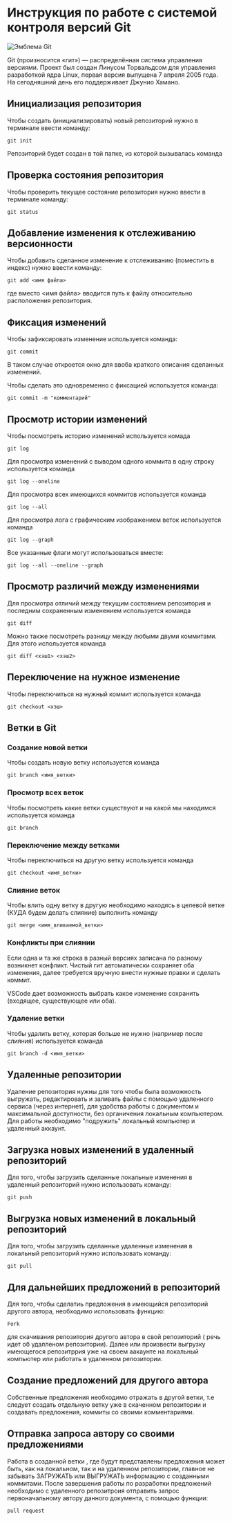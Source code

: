 # **Инструкция по работе с системой контроля версий Git**

![Эмблема Git](git.jpg)

Git (произносится «гит») — распределённая система управления версиями. Проект был создан Линусом Торвальдсом для управления разработкой ядра Linux, первая версия выпущена 7 апреля 2005 года. На сегодняшний день его поддерживает Джунио Хамано.

## Инициализация репозитория

Чтобы создать (инициализировать) новый репозиторий нужно в терминале ввести команду:

    git init

Репозиторий будет создан в той папке, из которой вызывалась команда

## Проверка состояния репозитория

Чтобы проверить текущее состояние репозитория нужно ввести в терминале команду:

    git status

## Добавление изменения к отслеживанию версионности

Чтобы добавить сделанное изменение к отслеживанию (поместить в индекс) нужно ввести команду:

    git add <имя файла>

где вместо <имя файла> вводится путь к файлу относительно расположения репозитория.

## Фиксация изменений

Чтобы зафиксировать изменение используется команда:

    git commit

В таком случае откроется окно для ввоба краткого описания сделанных изменений.

Чтобы сделать это одновременно с фиксацией используется команда:

    git commit -m "комментарий"

## Просмотр истории изменений

Чтобы посмотреть историю изменений используется комада

    git log

Для просмотра изменений с выводом одного коммита в одну строку используется команда

    git log --oneline

Для просмотра всех имеющихся коммитов используется команда

    git log --all

Для просмотра лога с графическим изображением веток используется команда

    git log --graph

Все указанные флаги могут использоваться вместе:

    git log --all --oneline --graph

## Просмотр различий между изменениями

Для просмотра отличий между текущим состоянием репозитория и последним сохраненным изменением используется команда

    git diff

Можно также посмотреть разницу между любыми двуми коммитами. Для этого используется команда

    git diff <хэш1> <хэш2>

## Переключение на нужное изменение

Чтобы переключиться на нужный коммит используется команда

    git checkout <хэш>

## Ветки в Git

### Создание новой ветки

Чтобы создать новую ветку используется команда

    git branch <имя_ветки>

### Просмотр всех веток

Чтобы посмотреть какие ветки существуют и на какой мы находимся используется команда

    git branch

### Переключение между ветками

Чтобы переключиться на другую ветку используется команда

    git checkout <имя_ветки>

### Слияние веток

Чтобы влить одну ветку в другую необходимо находясь в целевой ветке (КУДА будем делать слияние) выполнить команду

    git merge <имя_вливаемой_ветки>

### Конфликты при слиянии

Если одна и та же строка в разный версиях записана по разному возникнет конфликт.
Чистый гит автоматически сохраняет оба изменения, далее требуется вручную внести нужные правки и сделать коммит.

VSСode дает возможность выбрать какое изменение сохранить (входящее, существующее или оба).

### Удаление ветки

Чтобы удалить ветку, которая больше не нужно (например после слияния) используется команда

    git branch -d <имя_ветки>

## Удаленные репозитории
Удаление репозитория нужны для того чтобы была возможность выгружать, редактировать и заливать файлы с помощью удаленного сервиса (через интернет), для удобства работы с документом и максимальной доступности, без органичения локальным компьютером.
Для работы необходимо "подружить" локальный компьютер и удаленный аккаунт.

## Загрузка новых изменений в удаленный репозиторий
Для того, чтобы загрузить сделанные локальные изменения в удаленный репозиторий нужно использовать команду:

    git push

## Выгрузка новых изменений в локальный репозиторий
Для того, чтобы загрузить сделанные удаленные изменения в локальный репозиторий нужно использовать команду:

    git pull

## Для дальнейших предложений в репозиторий
Для того, чтобы сделатиь предложения в имеющийся репозиторий другого автора, необходимо использовать функцию:

    Fork
для скачивания репозитория другого автора в свой репозиторий ( речь идет об удалленом репозитории). Далее или произвести выгрузку имеющегося репозитррия уже на своем аакаунте на локальный компьютер или работать в удаленном репозитории.

## Создание предложений для другого автора
Собственные предложения необходимо отражать в другой ветки, т.е следует создать отдельную ветку уже в скаченном репозитории и создавать предложения, коммиты со своими комментариями.


## Отправка запроса автору со своими предложениями
Работа в созданной ветки , где будут представлены предложения может быть, как на локальном, так и на удаленном репозитории, главное не забывать ЗАГРУЖАТЬ или ВЫГРУЖАТЬ информацию с созданными коммитами. После завершения работы по разработки предложений необходимо с удаленного репозитроия отправить запрос первоначальному автору данного документа, с помощью функции:

    pull request